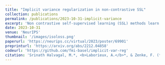 ```yaml
---
title: "Implicit variance regularization in non-contrastive SSL"
collection: publications
permalink: /publications/2023-10-31-implicit-variance
excerpt: 'Non contrastive self-supervised learning (SSL) methods learn by making representations invariant to random augmentations of data. However, how the trivial constant output solution (collapse) is avoided remains poorly understood. Building prior theories, we show how non-contrastive SSL might implicitly regularize the variance of learned representation, thereby avoiding collapse. Our theory also suggests new loss functions making learning more robust.'
date: 2023-10-31
venue: 'NeurIPS'
thumbnail: '/images/isoloss.png'
paperurl: 'https://neurips.cc/virtual/2023/poster/69901'
preprinturl: 'https://arxiv.org/abs/2212.04858'
codeurl: 'https://github.com/fmi-basel/implicit-var-reg'
citation: 'Srinath Halvagal, M.*, <b>Laborieux, A.</b>*, & Zenke, F. (* equal contribution)'
---
```

